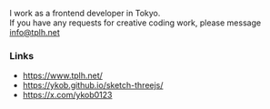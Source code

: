 I work as a frontend developer in Tokyo.  
If you have any requests for creative coding work, please message info@tplh.net

### Links

- https://www.tplh.net/
- https://ykob.github.io/sketch-threejs/
- https://x.com/ykob0123
